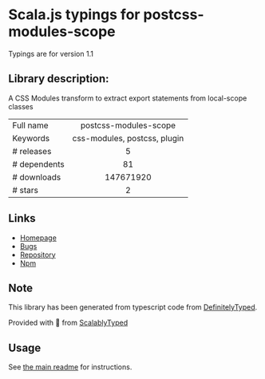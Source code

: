 
# Scala.js typings for postcss-modules-scope

Typings are for version 1.1

## Library description:
A CSS Modules transform to extract export statements from local-scope classes

|                    |                 |
| ------------------ | :-------------: |
| Full name          | postcss-modules-scope |
| Keywords           | css-modules, postcss, plugin |
| # releases         | 5 |
| # dependents       | 81 |
| # downloads        | 147671920 |
| # stars            | 2 |

## Links
- [Homepage](https://github.com/css-modules/postcss-modules-scope)
- [Bugs](https://github.com/css-modules/postcss-modules-scope/issues)
- [Repository](https://github.com/css-modules/postcss-modules-scope)
- [Npm](https://www.npmjs.com/package/postcss-modules-scope)
    


## Note
This library has been generated from typescript code from [DefinitelyTyped](https://definitelytyped.org).

Provided with :purple_heart: from [ScalablyTyped](https://github.com/oyvindberg/ScalablyTyped)

## Usage
See [the main readme](../../readme.md) for instructions.


